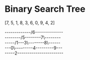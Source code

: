 # Binary Search Tree

[7, 5, 1, 8, 3, 6, 0, 9, 4, 2]   

-------------/6\--------------  
--------/5\--------7\\--------  
-----/1\---3\\--------8\\------  
---0\\---------4---------9---  
-----2-----------------------
